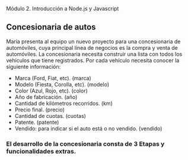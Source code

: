 Módulo 2. Introducción a Node.js y Javascript

## Concesionaria de autos
María presenta al equipo un nuevo proyecto para una concesionaria de automóviles, cuya principal línea de negocios es la compra y venta de automóviles. La concesionaria necesita construir una lista con todos los vehículos que tiene registrados. Por cada vehículo necesita conocer la siguiente información:

- Marca (Ford, Fiat, etc). (marca)
- Modelo (Fiesta, Corolla, etc). (modelo)
- Color (Azul, Rojo, etc). (color)
- Año de fabricación. (año)
- Cantidad de kilómetros recorridos. (km)
- Precio final. (precio)
- Cantidad de cuotas. (cuotas)
- Patente. (patente)
- Vendido: para indicar si el auto está o no vendido. (vendido)

### El desarrollo de la concesionaria consta de 3 Etapas y funcionalidades extras.
